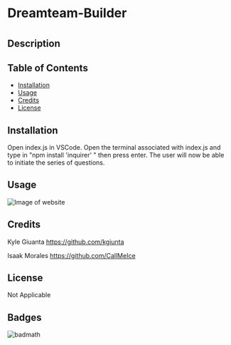 # Dreamteam-Builder

# <dreamteam-builder>

## Description




## Table of Contents

- [Installation](#installation)
- [Usage](#usage)
- [Credits](#credits)
- [License](#license)

## Installation
Open index.js in VSCode. Open the terminal associated with index.js and type in "npm install 'inquirer' " then press enter. 
The user will now be able to initiate the series of questions.


## Usage



![Image of website](assets/images/Portfolio.png)

## Credits

Kyle Giuanta https://github.com/kgiunta

Isaak Morales https://github.com/CallMeIce

## License
Not Applicable

## Badges

![badmath](https://img.shields.io/github/languages/top/lernantino/badmath)
